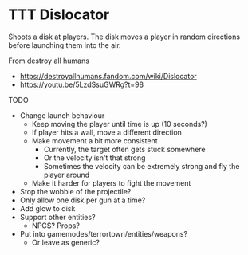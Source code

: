 # TTT Dislocator

Shoots a disk at players. The disk moves a player in random directions before launching them into the air.

From destroy all humans
* https://destroyallhumans.fandom.com/wiki/Dislocator
* https://youtu.be/5LzdSsuGWRg?t=98


TODO
* Change launch behaviour
    * Keep moving the player until time is up (10 seconds?)
    * If player hits a wall, move a different direction
    * Make movement a bit more consistent
        * Currently, the target often gets stuck somewhere
        * Or the velocity isn't that strong
        * Sometimes the velocity can be extremely strong and fly the player around
    * Make it harder for players to fight the movement
* Stop the wobble of the projectile?
* Only allow one disk per gun at a time?
* Add glow to disk
* Support other entities?
    * NPCS? Props?
* Put into gamemodes/terrortown/entities/weapons?
    * Or leave as generic?
